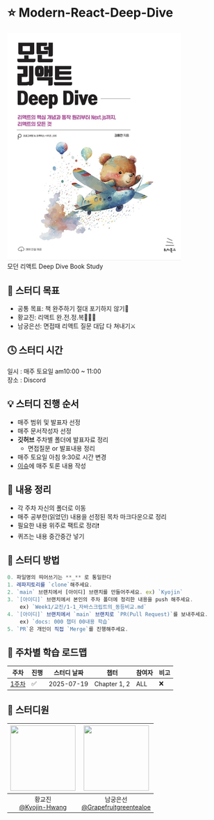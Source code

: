 # ⭐️ Modern-React-Deep-Dive
<img src="./book.png" width="400px" alt="책 표지" />
<br/>
모던 리액트 Deep Dive Book Study 

<br />

## 📌 스터디 목표
- 공통 목표: 책 완주하기 절대 포기하지 않기🍋
- 황교진: 리액트 완.전.정.복🧗🏻‍♂️
- 남궁은선: 면접때 리액트 질문 대답 다 쳐내기⚔️

## 🕓 스터디 시간
일시 : 매주 토요일 am10:00 ~ 11:00
<br/>
장소 : Discord 

## 💡 스터디 진행 순서
- 매주 범위 및 발표자 선정
- 매주 문서작성자 선정 
- **깃허브** 주차별 폴더에 발표자료 정리
    - 면접질문 or 발표내용 정리 
- 매주 토요일 아침 9:30로 시간 변경
- [이슈](https://github.com/KyoJin-Hwang/Modern-React-Deep-Dive/issues)에 매주 토론 내용 작성

## 📝 내용 정리
- 각 주차 자신의 폴더로 이동 
- 매주 공부한(읽었던) 내용을 선정된 목차 마크다운으로 정리
- 필요한 내용 위주로 팩트로 정리❗️ 
- 퀴즈는 내용 중간중간 넣기


## 🚀 스터디 방법
```javascript
0. 파일명의 띄어쓰기는 **_** 로 통일한다
1. 레파지토리를 `clone`해주세요.
2. `main` 브랜치에서 [아이디] 브랜치를 만들어주세요. ex) `Kyojin`
3. `[아이디]` 브랜치에서 본인의 주차 폴더에 정리한 내용을 push 해주세요.
    ex) `Week1/교진/1-1_자바스크립트의_동등비교.md`
4. `[아이디]` 브랜치에서 `main` 브랜치로 `PR(Pull Request)`를 보내주세요. 
    ex) `docs: 000 챕터 00내용 학습`
5. `PR`은 개인이 직접 `Merge`를 진행해주세요.
```

## 📌 주차별 학습 로드맵
| 주차  | 진행 | 스터디 날짜       | 챕터               | 참여자 |비고|
|-------|------|------------|--------------------|-------|---|
| [1주차](https://github.com/KyoJin-Hwang/Modern-React-Deep-Dive/tree/main/Week1) |   ✅  | 2025-07-19 | Chapter 1, 2       | ALL|❌|



## 👤 스터디원


|<img width="150" height="150" src="https://github.com/user-attachments/assets/8f258e86-de1c-4882-883c-8107815db898" />|<img src="https://avatars.githubusercontent.com/u/76976331?v=4" width="150" height="150"/>|
|:-:|:-:|
|황교진<br/>[@Kyojin-Hwang](https://github.com/Kyojin-Hwang)|남궁은선<br/>[@Grapefruitgreentealoe](https://github.com/grapefruitgreentealoe)|
